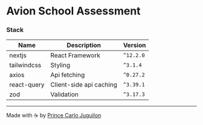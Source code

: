 # Avion School Assessment

### Stack

| Name        | Description             | Version   |
| ----------- | ----------------------- | --------- |
| nextjs      | React Framework         | `^12.2.0` |
| tailwindcss | Styling                 | `^3.1.4`  |
| axios       | Api fetching            | `^0.27.2` |
| react-query | Client-side api caching | `^3.39.1` |
| zod         | Validation              | `^3.17.3` |

---

Made with ☕ by [Prince Carlo Juguilon](https://joogie.link/)
